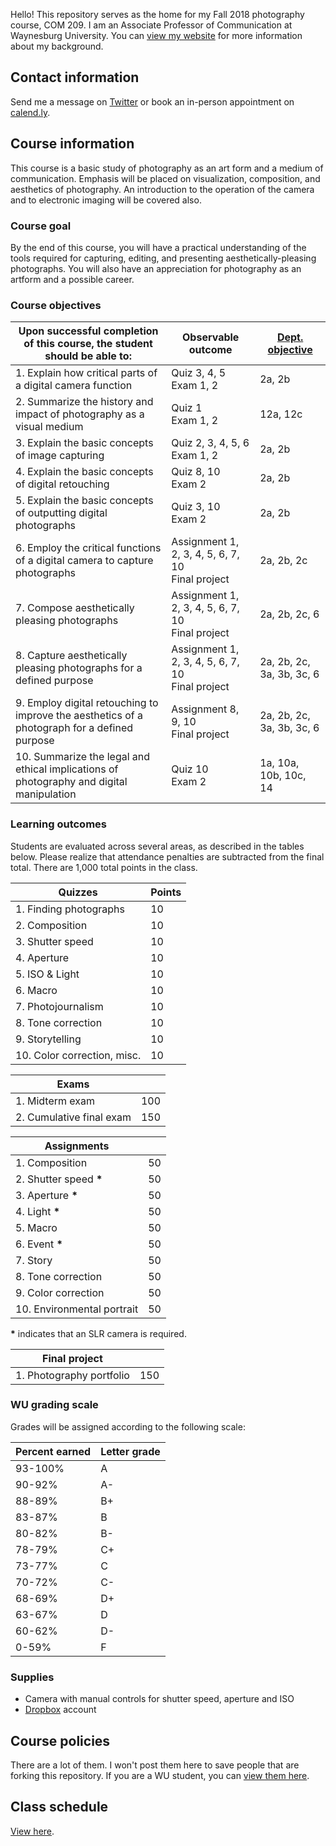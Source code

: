 Hello! This repository serves as the home for my Fall 2018 photography course, COM 209. I am an Associate Professor of Communication at Waynesburg University. You can [view my website](http://shr.mn) for more information about my background.

## Contact information

Send me a message on [Twitter](https://twitter.com/shermandy) or book an in-person appointment on [calend.ly](https://calendly.com/drsherman).

## Course information

This course is a basic study of photography as an art form and a medium of communication. Emphasis will be placed on visualization, composition, and aesthetics of photography. An introduction to the operation of the camera and to electronic imaging will be covered also.

### Course goal

By the end of this course, you will have a practical understanding of the tools required for capturing, editing, and presenting aesthetically-pleasing photographs. You will also have an appreciation for photography as an artform and a possible career.

### Course objectives

| Upon successful completion of this course, the student should be able to: | Observable outcome | [Dept. objective](COM-objectives.md) |
| --- | --- | --- |
| 1. Explain how critical parts of a digital camera function | Quiz 3, 4, 5<br/>Exam 1, 2 | 2a, 2b |
| 2. Summarize the history and impact of photography as a visual medium | Quiz 1<br/>Exam 1, 2 | 12a, 12c |
| 3. Explain the basic concepts of image capturing | Quiz 2, 3, 4, 5, 6<br/>Exam 1, 2 | 2a, 2b |
| 4. Explain the basic concepts of digital retouching | Quiz 8, 10<br/>Exam 2 | 2a, 2b |
| 5. Explain the basic concepts of outputting digital photographs | Quiz 3, 10<br/>Exam 2 | 2a, 2b |
| 6. Employ the critical functions of a digital camera to capture photographs | Assignment 1, 2, 3, 4, 5, 6, 7, 10<br/>Final project | 2a, 2b, 2c |
| 7. Compose aesthetically pleasing photographs | Assignment 1, 2, 3, 4, 5, 6, 7, 10<br/>Final project | 2a, 2b, 2c, 6 |
| 8. Capture aesthetically pleasing photographs for a defined purpose | Assignment 1, 2, 3, 4, 5, 6, 7, 10<br/>Final project | 2a, 2b, 2c, 3a, 3b, 3c, 6 |
| 9. Employ digital retouching to improve the aesthetics of a photograph for a defined purpose | Assignment 8, 9, 10<br/>Final project | 2a, 2b, 2c, 3a, 3b, 3c, 6 |
| 10. Summarize the legal and ethical implications of photography and digital manipulation | Quiz 10<br/>Exam 2 | 1a, 10a, 10b, 10c, 14 |

### Learning outcomes

Students are evaluated across several areas, as described in the tables below. Please realize that attendance penalties are subtracted from the final total. There are 1,000 total points in the class.

| Quizzes                     | Points |
| ---                         | ---    |
| 1. Finding photographs      | 10     |
| 2. Composition              | 10     |
| 3. Shutter speed            | 10     |
| 4. Aperture                 | 10     |
| 5. ISO &amp; Light          | 10     |
| 6. Macro                    | 10     |
| 7. Photojournalism          | 10     |
| 8. Tone correction          | 10     |
| 9. Storytelling             | 10     |
| 10. Color correction, misc. | 10     |

| Exams                      |     |
| ---                        | --- |
| 1. Midterm exam            | 100 |
| 2. Cumulative final exam   | 150 |

| Assignments                |     |
| ---                        | --- |
| 1. Composition             | 50  |
| 2. Shutter speed **\***    | 50  |
| 3. Aperture **\***         | 50  |
| 4. Light **\***            | 50  |
| 5. Macro                   | 50  |
| 6. Event **\***            | 50  |
| 7. Story                   | 50  |
| 8. Tone correction         | 50  |
| 9. Color correction        | 50  |
| 10. Environmental portrait | 50  |

**\*** indicates that an SLR camera is required.

| Final project            |     |
| ---                      | --- |
| 1. Photography portfolio | 150 |

### WU grading scale

Grades will be assigned according to the following scale:

| Percent earned | Letter grade |
| -------------- | ------------ |
| 93-100%        | A            | 
| 90-92%         | A-           |
| 88-89%         | B+           |
| 83-87%         | B            |
| 80-82%         | B-           |
| 78-79%         | C+           |
| 73-77%         | C            |
| 70-72%         | C-           |
| 68-69%         | D+           |
| 63-67%         | D            |
| 60-62%         | D-           |
| 0-59%          | F            |

### Supplies

* Camera with manual controls for shutter speed, aperture and ISO
* [Dropbox](https://dropbox.com) account

## Course policies

There are a lot of them. I won't post them here to save people that are forking this repository. If you are a WU student, you can [view them here](course-policies.md).

## Class schedule

[View here](class-schedule.md).
